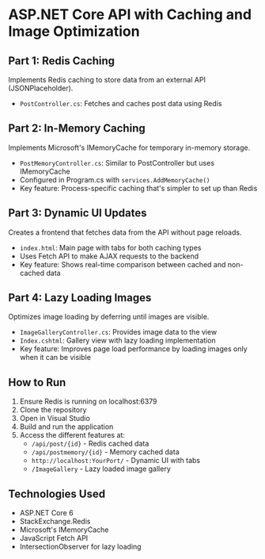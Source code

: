 # ASP.NET Core API with Caching and Image Optimization


## Part 1: Redis Caching

Implements Redis caching to store data from an external API (JSONPlaceholder).

- `PostController.cs`: Fetches and caches post data using Redis
## Part 2: In-Memory Caching

Implements Microsoft's IMemoryCache for temporary in-memory storage.

- `PostMemoryController.cs`: Similar to PostController but uses IMemoryCache
- Configured in Program.cs with `services.AddMemoryCache()`
- Key feature: Process-specific caching that's simpler to set up than Redis

## Part 3: Dynamic UI Updates

Creates a frontend that fetches data from the API without page reloads.

- `index.html`: Main page with tabs for both caching types
- Uses Fetch API to make AJAX requests to the backend
- Key feature: Shows real-time comparison between cached and non-cached data

## Part 4: Lazy Loading Images

Optimizes image loading by deferring until images are visible.

- `ImageGalleryController.cs`: Provides image data to the view
- `Index.cshtml`: Gallery view with lazy loading implementation
- Key feature: Improves page load performance by loading images only when it can be visible

## How to Run

1. Ensure Redis is running on localhost:6379
2. Clone the repository
3. Open in Visual Studio
4. Build and run the application
5. Access the different features at:
   - `/api/post/{id}` - Redis cached data
   - `/api/postmemory/{id}` - Memory cached data
   - `http://localhost:YourPort/` - Dynamic UI with tabs
   - `/ImageGallery` - Lazy loaded image gallery

## Technologies Used

- ASP.NET Core 6
- StackExchange.Redis
- Microsoft's IMemoryCache
- JavaScript Fetch API
- IntersectionObserver for lazy loading